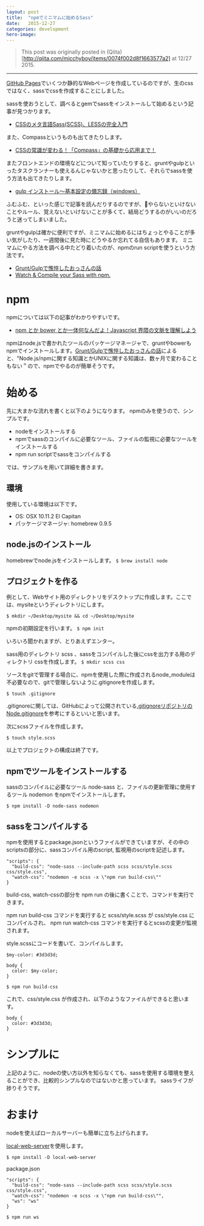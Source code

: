 ```yaml
---
layout: post
title:  "npmでミニマムに始めるSass"
date:   2015-12-27
categories: development
hero-image:
---
```


> This post was originally posted in (Qiita)[http://qiita.com/micchyboy/items/0074f002d8f1663577a2] at 12/27 2015.

---

[GitHub Pages](https://github.com/micchyboy1023)でいくつか静的なWebページを作成しているのですが、生のcssではなく、sassでcssを作成することにしました。

sassを使おうとして、調べるとgemでsassをインストールして始めるという記事が見つかります。
- [CSSのメタ言語Sass(SCSS)、LESSの完全入門](http://qiita.com/ritukiii/items/67b3c50002b48c6186d6)

また、Compassというものも出てきたりします。
- [CSSの常識が変わる！「Compass」の基礎から応用まで！](http://liginc.co.jp/designer/archives/11623#a30)

またフロントエンドの環境などについて知っていたりすると、gruntやgulpといったタスクランナーも使えるんじゃないかと思ったりして、それらでsassを使う方法も出てきたりします。
- [gulp インストール～基本設定の備忘録（windows）](http://qiita.com/yokoh9/items/0a69dd5f8753c1ea54f5)

ふむふむ、といった感じで記事を読んだりするのですが、やらないといけないことやルール、覚えないといけないことが多くて、結局どうするのがいいのだろうと迷ってしまいました。

gruntやgulpは確かに便利ですが、ミニマムに始めるにはちょっとやることが多い気がしたり、一週間後に見た時にどうやるか忘れてる自信もあります。
ミニマムにやる方法を調べる中たどり着いたのが、npmのrun scriptを使うという方法です。
- [Grunt/Gulpで憔悴したおっさんの話](http://t32k.me/mol/log/npm-run-script/)
- [Watch & Compile your Sass with npm.](https://medium.com/@brianhan/watch-compile-your-sass-with-npm-9ba2b878415b#.qcwi0gu2w)

# npm
npmについては以下の記事がわかりやすいです。
- [npm とか bower とか一体何なんだよ！Javascript 界隈の文脈を理解しよう](http://qiita.com/megane42/items/2ab6ffd866c3f2fda066)

npmはnode.jsで書かれたツールのパッケージマネージャで、gruntやbowerもnpmでインストールします。[Grunt/Gulpで憔悴したおっさんの話](http://t32k.me/mol/log/npm-run-script/)によると、"Node.js/npmに関する知識とかUNIXに関する知識は、数ヶ月で変わることもない＂ので、npmでやるのが簡単そうです。

# 始める
先に大まかな流れを書くと以下のようになります。
npmのみを使うので、シンプルです。

- nodeをインストールする
- npmでsassのコンパイルに必要なツール、ファイルの監視に必要なツールをインストールする
- npm run scriptでsassをコンパイルする

では、サンプルを用いて詳細を書きます。

## 環境
使用している環境は以下です。
- OS: OSX 10.11.2 El Capitan
- パッケージマネージャ: homebrew 0.9.5

## node.jsのインストール

homebrewでnode.jsをインストールします。
`$ brew install node`

## プロジェクトを作る
例として、Webサイト用のディレクトリをデスクトップに作成します。ここでは、mysiteというディレクトリにします。

`$ mkdir ~/Desktop/mysite && cd ~/Desktop/mysite`

npmの初期設定を行います。
`$ npm init`

いろいろ聞かれますが、とりあえずエンター。

sass用のディレクトリ scss 、sassをコンパイルした後にcssを出力する用のディレクトリ cssを作成します。
`$ mkdir scss css`

ソースをgitで管理する場合に、npmを使用した際に作成されるnode_moduleは不必要なので、gitで管理しないように.gitignoreを作成します。

```
$ touch .gitignore
```

.gitignoreに関しては、GitHubによって公開されている[.gitignoreリポジトリのNode.gitignore](https://github.com/github/gitignore/blob/master/Node.gitignore)を参考にするといいと思います。

次にscssファイルを作成します。

`$ touch style.scss`

以上でプロジェクトの構成は終了です。

## npmでツールをインストールする

sassのコンパイルに必要なツール node-sass と、ファイルの更新管理に使用するツール nodemon をnpmでインストールします。

`$ npm install -D node-sass nodemon`

## sassをコンパイルする

npmを使用するとpackage.jsonというファイルができていますが、その中のscriptsの部分に、sassコンパイル用のscript, 監視用のscriptを記述します。

```
"scripts": {
  "build-css": "node-sass --include-path scss scss/style.scss css/style.css",
  "watch-css": "nodemon -e scss -x \"npm run build-css\""
}
```

build-css, watch-cssの部分を npm run の後に書くことで、コマンドを実行できます。

npm run build-css コマンドを実行すると scss/style.scss が css/style.css にコンパイルされ、 npm run watch-css コマンドを実行するとscssの変更が監視されます。


style.scssにコードを書いて、コンパイルします。

```
$my-color: #3d3d3d;

body {
  color: $my-color;
}
```

`$ npm run build-css`

これで、css/style.css が作成され、以下のようなファイルができると思います。

```
body {
  color: #3d3d3d;
}
```

# シンプルに

上記のように、nodeの使い方以外を知らなくても、sassを使用する環境を整えることができ、比較的シンプルなのではないかと思っています。
sassライフが捗りそうです。

# おまけ
nodeを使えばローカルサーバーも簡単に立ち上げられます。

[local-web-server](https://www.npmjs.com/package/local-web-server)を使用します。

`$ npm install -D local-web-server`

package.json

```
"scripts": {
  "build-css": "node-sass --include-path scss scss/style.scss css/style.css",
  "watch-css": "nodemon -e scss -x \"npm run build-css\"",
  "ws": "ws"
}
```

`$ npm run ws`
